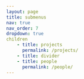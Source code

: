```yaml
---
layout: page
title: submenus
nav: true
nav_order: 7
dropdown: true
children
    - title: projects
      permalink: /projects/
    - title: divider
    - title: people
      permalink: /people/
---
```


